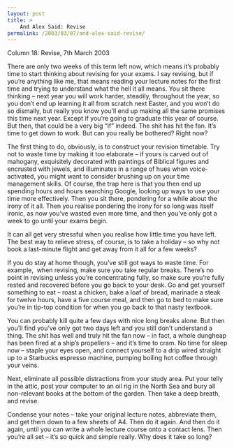 ```yaml
---
layout: post
title: >
    And Alex Said: Revise
permalink: /2003/03/07/and-alex-said-revise/
---
```

Column 18: Revise, 7th March 2003

There are only two weeks of this term left now, which means it’s probably time to start thinking about revising for your exams. I say revising, but if you’re anything like me, that means reading your lecture notes for the first time and trying to understand what the hell it all means. You sit there thinking – next year you will work harder, steadily, throughout the year, so you don’t end up learning it all from scratch next Easter, and you won’t do so dismally, but really you know you’ll end up making all the same promises this time next year. Except if you’re going to graduate this year of course. But then, that could be a very big “if” indeed. The shit has hit the fan. It’s time to get down to work. But can you really be bothered? Right now?

The first thing to do, obviously, is to construct your revision timetable. Try not to waste time by making it too elaborate – if yours is carved out of mahogany, exquisitely decorated with paintings of Biblical figures and encrusted with jewels, and illuminates in a range of hues when voice-activated, you might want to consider brushing up on your time management skills. Of course, the trap here is that you then end up spending hours and hours searching Google, looking up ways to use your time more effectively. Then you sit there, pondering for a while about the irony of it all. Then you realise pondering the irony for so long was itself ironic, as now you’ve wasted even more time, and then you’ve only got a week to go until your exams begin.

It can all get very stressful when you realise how little time you have left. The best way to relieve stress, of course, is to take a holiday – so why not book a last-minute flight and get away from it all for a few weeks?

If you do stay at home though, you’ve still got ways to waste time. For example,  when revising, make sure you take regular breaks. There’s no point in revising unless you’re concentrating fully, so make sure you’re fully rested and recovered before you go back to your desk. Go and get yourself something to eat – roast a chicken, bake a loaf of bread, marinade a steak for twelve hours, have a five course meal, and then go to bed to make sure you’re in tip-top condition for when you go back to that nasty textbook.

You can probably kill quite a few days with nice long breaks alone. But then you’ll find you’ve only got two days left and you still don’t understand a thing. The shit has well and truly hit the fan now – in fact, a whole dungheap has been fired at a ship’s propellers – and it’s time to cram. No time for sleep now – staple your eyes open, and connect yourself to a drip wired straight up to a Starbucks espresso machine, pumping boiling hot coffee through your veins.

Next, eliminate all possible distractions from your study area. Put your telly in the attic, post your computer to an oil rig in the North Sea and bury all non-relevant books at the bottom of the garden. Then take a deep breath, and revise.

Condense your notes – take your original lecture notes, abbreviate them, and get them down to a few sheets of A4. Then do it again. And then do it again, until you can write a whole lecture course onto a contact lens. Then you’re all set – it’s so quick and simple really. Why does it take so long?
